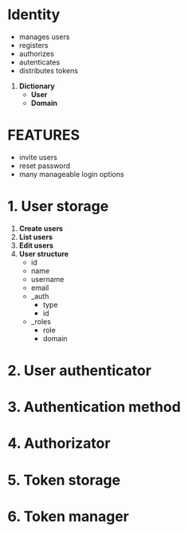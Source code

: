 # Identity

- manages users
- registers
- authorizes
- autenticates
- distributes tokens

1. **Dictionary**
    - **User**
    - **Domain**

# FEATURES

* invite users
* reset password
* many manageable login options

# 1. User storage

1. **Create users**
2. **List users**
3. **Edit users**
4. **User structure**
    - id
    - name
    - username
    - email
    - _auth
        + type
        + id
    - _roles
        + role
        + domain

# 2. User authenticator

# 3. Authentication method

# 4. Authorizator

# 5. Token storage

# 6. Token manager